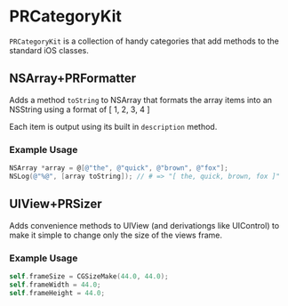 PRCategoryKit
=============

`PRCategoryKit` is a collection of handy categories that add methods to the standard iOS classes.

## NSArray+PRFormatter

Adds a method `toString` to NSArray that formats the array items into an NSString using a format of [ 1, 2, 3, 4 ]

Each item is output using its built in `description` method.

### Example Usage

```objective-c
NSArray *array = @[@"the", @"quick", @"brown", @"fox"];
NSLog(@"%@", [array toString]); // # => "[ the, quick, brown, fox ]"
```

## UIView+PRSizer

Adds convenience methods to UIView (and derivationgs like UIControl) to make it simple to change only the size of the views frame.

### Example Usage

```objective-c
self.frameSize = CGSizeMake(44.0, 44.0);
self.frameWidth = 44.0;
self.frameHeight = 44.0;
```
